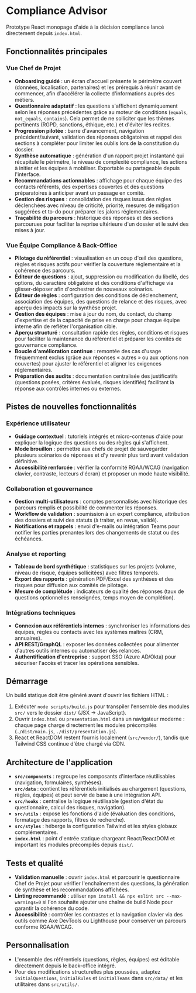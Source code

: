 # Compliance Advisor

Prototype React monopage d'aide à la décision compliance lancé directement depuis `index.html`.

## Fonctionnalités principales

### Vue Chef de Projet
- **Onboarding guidé** : un écran d'accueil présente le périmètre couvert (données, localisation, partenaires) et les prérequis à réunir avant de commencer, afin d'accélérer la collecte d'informations auprès des métiers.
- **Questionnaire adaptatif** : les questions s'affichent dynamiquement selon les réponses précédentes grâce au moteur de conditions (`equals`, `not_equals`, `contains`). Cela permet de ne solliciter que les thèmes pertinents (RGPD, sanctions, éthique, etc.) et d'éviter les redites.
- **Progression pilotée** : barre d'avancement, navigation précédent/suivant, validation des réponses obligatoires et rappel des sections à compléter pour limiter les oublis lors de la constitution du dossier.
- **Synthèse automatique** : génération d'un rapport projet instantané qui récapitule le périmètre, le niveau de complexité compliance, les actions à initier et les équipes à mobiliser. Exportable ou partageable depuis l'interface.
- **Recommandations actionnables** : affichage pour chaque équipe des contacts référents, des expertises couvertes et des questions préparatoires à anticiper avant un passage en comité.
- **Gestion des risques** : consolidation des risques issus des règles déclenchées avec niveau de criticité, priorité, mesures de mitigation suggérées et to-do pour préparer les jalons réglementaires.
- **Traçabilité du parcours** : historique des réponses et des sections parcourues pour faciliter la reprise ultérieure d'un dossier et le suivi des mises à jour.

### Vue Équipe Compliance & Back-Office
- **Pilotage du référentiel** : visualisation en un coup d'œil des questions, règles et risques actifs pour vérifier la couverture réglementaire et la cohérence des parcours.
- **Éditeur de questions** : ajout, suppression ou modification du libellé, des options, du caractère obligatoire et des conditions d'affichage via glisser-déposer afin d'orchestrer de nouveaux scénarios.
- **Éditeur de règles** : configuration des conditions de déclenchement, association des équipes, des questions de relance et des risques, avec aperçu des impacts sur la synthèse projet.
- **Gestion des équipes** : mise à jour du nom, du contact, du champ d'expertise et de la capacité de prise en charge pour chaque équipe interne afin de refléter l'organisation cible.
- **Aperçu structuré** : consultation rapide des règles, conditions et risques pour faciliter la maintenance du référentiel et préparer les comités de gouvernance compliance.
- **Boucle d'amélioration continue** : remontée des cas d'usage fréquemment exclus (grâce aux réponses « autres » ou aux options non couvertes) pour ajuster le référentiel et aligner les exigences réglementaires.
- **Préparation des audits** : documentation centralisée des justificatifs (questions posées, critères évalués, risques identifiés) facilitant la réponse aux contrôles internes ou externes.

## Pistes de nouvelles fonctionnalités

### Expérience utilisateur
- **Guidage contextuel** : tutoriels intégrés et micro-contenus d'aide pour expliquer la logique des questions ou des règles qui s'affichent.
- **Mode brouillon** : permettre aux chefs de projet de sauvegarder plusieurs scénarios de réponses et d'y revenir plus tard avant validation définitive.
- **Accessibilité renforcée** : vérifier la conformité RGAA/WCAG (navigation clavier, contraste, lecteurs d'écran) et proposer un mode haute visibilité.

### Collaboration et gouvernance
- **Gestion multi-utilisateurs** : comptes personnalisés avec historique des parcours remplis et possibilité de commenter les réponses.
- **Workflow de validation** : soumission à un expert compliance, attribution des dossiers et suivi des statuts (à traiter, en revue, validé).
- **Notifications et rappels** : envoi d'e-mails ou intégration Teams pour notifier les parties prenantes lors des changements de statut ou des échéances.

### Analyse et reporting
- **Tableau de bord synthétique** : statistiques sur les projets (volume, niveau de risque, équipes sollicitées) avec filtres temporels.
- **Export des rapports** : génération PDF/Excel des synthèses et des risques pour diffusion aux comités de pilotage.
- **Mesure de complétude** : indicateurs de qualité des réponses (taux de questions optionnelles renseignées, temps moyen de complétion).

### Intégrations techniques
- **Connexion aux référentiels internes** : synchroniser les informations des équipes, règles ou contacts avec les systèmes maîtres (CRM, annuaires).
- **API REST/GraphQL** : exposer les données collectées pour alimenter d'autres outils internes ou automatiser des relances.
- **Authentification d'entreprise** : support SSO (Azure AD/Okta) pour sécuriser l'accès et tracer les opérations sensibles.

## Démarrage
Un build statique doit être généré avant d'ouvrir les fichiers HTML :
1. Exécuter `node scripts/build.js` pour transpiler l'ensemble des modules `src/` vers le dossier `dist/` (JSX -> JavaScript).
2. Ouvrir `index.html` ou `presentation.html` dans un navigateur moderne : chaque page charge directement les modules précompilés (`./dist/main.js`, `./dist/presentation.js`).
3. React et ReactDOM restent fournis localement (`src/vendor/`), tandis que Tailwind CSS continue d'être chargé via CDN.

## Architecture de l'application
- **`src/components`** : regroupe les composants d'interface réutilisables (navigation, formulaires, synthèses).
- **`src/data`** : contient les référentiels initialisés au chargement (questions, règles, équipes) et peut servir de base à une intégration API.
- **`src/hooks`** : centralise la logique réutilisable (gestion d'état du questionnaire, calcul des risques, navigation).
- **`src/utils`** : expose les fonctions d'aide (évaluation des conditions, formatage des rapports, filtres de recherche).
- **`src/styles`** : héberge la configuration Tailwind et les styles globaux complémentaires.
- **`index.html`** : point d'entrée statique chargeant React/ReactDOM et important les modules précompilés depuis `dist/`.

## Tests et qualité
- **Validation manuelle** : ouvrir `index.html` et parcourir le questionnaire Chef de Projet pour vérifier l'enchaînement des questions, la génération de synthèse et les recommandations affichées.
- **Linting recommandé** : utiliser `npm install && npx eslint src --max-warnings=0` si l'on souhaite ajouter une chaîne de build Node pour garantir la cohérence du code.
- **Accessibilité** : contrôler les contrastes et la navigation clavier via des outils comme Axe DevTools ou Lighthouse pour conserver un parcours conforme RGAA/WCAG.

## Personnalisation
- L'ensemble des référentiels (questions, règles, équipes) est éditable directement depuis le back-office intégré.
- Pour des modifications structurelles plus poussées, adaptez `initialQuestions`, `initialRules` et `initialTeams` dans `src/data/` et les utilitaires dans `src/utils/`.
